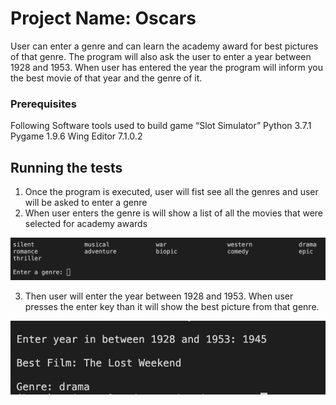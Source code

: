 # Project Name: Oscars
User can enter a genre and can learn the academy award for best pictures of that genre. The program will also ask the user to enter a year between 1928 and 1953. When user has entered the year the program will inform you the best movie of that year and the genre of it.

### Prerequisites
Following Software tools used to build game “Slot Simulator”
Python 3.7.1
Pygame 1.9.6
Wing Editor 7.1.0.2

## Running the tests
1. Once the program is executed, user will fist see all the genres and user will be asked to enter a genre
2. When user enters the genre is will show a list of all the movies that were selected for academy awards

![](https://github.com/amitvapal/oscars/blob/master/oscars_1.png)

3. Then user will enter the year between 1928 and 1953. When user presses the enter key than it will show the best picture from that genre.

![](https://github.com/amitvapal/oscars/blob/master/oscars_2.png)
